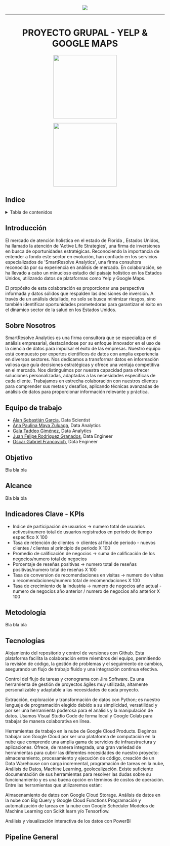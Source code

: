 <p align='center'>
<img src="https://d31uz8lwfmyn8g.cloudfront.net/Assets/logo-henry-white-lg.png">
</p>

<hr>

<h1 align="center">
<b>PROYECTO GRUPAL - YELP & GOOGLE MAPS</b>
</h1>

<p align="center">
<img src="https://upload.wikimedia.org/wikipedia/commons/thumb/a/ad/Yelp_Logo.svg/2560px-Yelp_Logo.svg.png"  height="200">
</p>
<p align="center">
<img src="https://upload.wikimedia.org/wikipedia/commons/thumb/b/bd/Google_Maps_Logo_2020.svg/512px-Google_Maps_Logo_2020.svg.png"  height="200"
</p>


## Indice

<details>
  <summary>Tabla de contenidos</summary>
  <ol>
    <li><a href="#Introducción">Introducción</a></li>
    <li><a href="#Sobre-Nosotros">Sobre Nosotros</a></li>
    <li><a href="#Equipo-de-Trabajo">Equipo de Trabajo</a></li>
    <li><a href="#Objetivo">Objetivo</a></li>
    <li><a href="#Alcance">Alcance</a></li>
    <li><a href="#Indicadores-Clave---KPIs">KPIs</a></li>
    <li><a href="#Metodología">Metodología</a></li>
    <li><a href="#Tecnologías">Tecnologías</a></li>
    <li><a href="#Pipeline General">Pipeline General</a></li>
  </ol>
</details>


## Introducción

El mercado de atención holística en el estado de Florida , Estados Unidos, ha llamado la atención de 'Active Life Strategies', una firma de inversiones en busca de oportunidades estratégicas. Reconociendo la importancia de entender a fondo este sector en evolución, han confiado en los servicios especializados de 'SmartResolve Analytics', una firma consultora reconocida por su experiencia en análisis de mercado. En colaboración, se ha llevado a cabo un minucioso estudio del paisaje holístico en los Estados Unidos, utilizando datos de plataformas como Yelp y Google Maps.

El propósito de esta colaboración es proporcionar una perspectiva informada y datos sólidos que respalden las decisiones de inversión. A través de un análisis detallado, no solo se busca minimizar riesgos, sino también identificar oportunidades prometedoras para garantizar el éxito en el dinámico sector de la salud en los Estados Unidos.

## Sobre Nosotros

SmartResolve Analytics es una firma consultora que se especializa en el análisis empresarial, destacándose por su enfoque innovador en el uso de la ciencia de datos para impulsar el éxito de las empresas. Nuestro equipo está compuesto por expertos científicos de datos con amplia experiencia en diversos sectores. Nos dedicamos a transformar datos en información valiosa que guía decisiones estratégicas y ofrece una ventaja competitiva en el mercado. Nos distinguimos por nuestra capacidad para ofrecer soluciones personalizadas, adaptadas a las necesidades específicas de cada cliente. Trabajamos en estrecha colaboración con nuestros clientes para comprender sus metas y desafíos, aplicando técnicas avanzadas de análisis de datos para proporcionar información relevante y práctica.

## Equipo de trabajo

- [Alan Sebastián García](https://www.linkedin.com/in/alanseb92/), Data Scientist
- [Ana Paulina Maya Zuluaga](https://www.linkedin.com/in/ana-paulina-maya-zuluaga/), Data Analytics
- [Gala Taddeo Giménez](https://www.linkedin.com/in/galataddeo/), Data Analytics
- [Juan Felipe Rodriguez Granados](https://www.linkedin.com/in/juan-felipe-rodriguez-granados-558673186/), Data Engineer
- [Oscar Gabriel Francovich](https://www.linkedin.com/in/oscargabrielfrancovich/), Data Engineer

## Objetivo

Bla bla bla

## Alcance

Bla bla bla

## Indicadores Clave - KPIs

* Indice de participación de usuarios → numero total de usuarios activos/numero total de usuarios registrados en periodo de tiempo especifico X 100
* Tasa de retención de clientes →  clientes al final de periodo - nuevos clientes / clientes al principio de periodo X 100
* Promedio de calificación de negocios → suma de calificación de los negocios/numero total de negocios
* Porcentaje de reseñas positivas →  numero total de reseñas positivas/numero total de reseñas  X 100
* Tasa de conversion de recomendaciones en visitas →  numero de visitas x recomendaciones/numero total de recomendaciones X 100
* Tasa de crecimiento de la industria →  numero de negocios año actual - numero de negocios año anterior / numero de negocios año anterior  X 100

## Metodología 

Bla bla bla

## Tecnologías

Alojamiento del repositorio y control de versiones con Github. Esta plataforma facilita la colaboración entre miembros del equipo, permitiendo la revisión de código, la gestión de problemas y el seguimiento de cambios, asegurando un flujo de trabajo fluido y una integración continua efectiva.

Control del flujo de tareas y cronograma con Jira Software. Es una herramienta de gestión de proyectos ágiles muy utilizada, altamente personalizable y adaptable a las necesidades de cada proyecto.

Extracción, exploración y transformación de datos con Python; es nuestro lenguaje de programación elegido debido a su simplicidad, versatilidad y por ser una herramienta poderosa para el análisis y la manipulación de datos. Usamos Visual Studio Code de forma local y Google Colab para trabajar de manera colaborativa en línea.

Herramientas de trabajo en la nube de Google Cloud Products. Elegimos trabajar con Google Cloud por ser una plataforma de computación en la nube que comprende una amplia gama de servicios de infraestructura y aplicaciones. Ofrece, de manera integrada, una gran variedad de herramientas para cubrir las diferentes necesidades de nuestro proyecto: almacenamiento, procesamiento y ejecución de código, creación de un Data Warehouse con carga incremental, programación de tareas en la nube, Análisis de Datos, Machine Learning, geolocalización. Existe suficiente documentación de sus herramientas para resolver las dudas sobre su funcionamiento y es una buena opción en términos de costos de operación. Entre las herramientas que utilizaremos están:

Almacenamiento de datos con Google Cloud Storage.
Análisis de datos en la nube con Big Query y Google Cloud Functions
Programación y automatización de tareas en la nube con Google Scheduler
Modelos de Machine Learning con Scikit learn y/o Tensorflow.

Análisis y visualización interactiva de los datos con PowerBI

## Pipeline General


